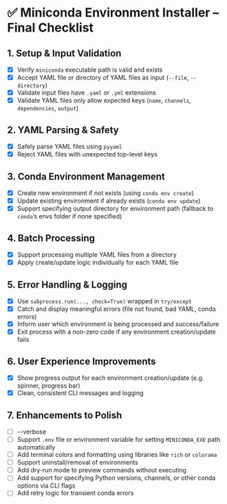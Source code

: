 # ✅ Miniconda Environment Installer – Final Checklist

## 1. Setup & Input Validation  
- [x] Verify `miniconda` executable path is valid and exists  
- [x] Accept YAML file or directory of YAML files as input (`--file`, `--directory`)  
- [x] Validate input files have `.yaml` or `.yml` extensions  
- [x] Validate YAML files only allow expected keys (`name`, `channels`, `dependencies`, `output`)  

## 2. YAML Parsing & Safety  
- [x] Safely parse YAML files using `pyyaml`  
- [x] Reject YAML files with unexpected top-level keys  

## 3. Conda Environment Management  
- [x] Create new environment if not exists (using `conda env create`)  
- [x] Update existing environment if already exists (`conda env update`)  
- [x] Support specifying output directory for environment path (fallback to `conda`’s envs folder if none specified)  

## 4. Batch Processing  
- [x] Support processing multiple YAML files from a directory  
- [x] Apply create/update logic individually for each YAML file  

## 5. Error Handling & Logging  
- [x] Use `subprocess.run(..., check=True)` wrapped in `try/except`  
- [x] Catch and display meaningful errors (file not found, bad YAML, conda errors)  
- [x] Inform user which environment is being processed and success/failure  
- [x] Exit process with a non-zero code if any environment creation/update fails  

## 6. User Experience Improvements  
- [x] Show progress output for each environment creation/update (e.g. spinner, progress bar)  
- [x] Clean, consistent CLI messages and logging  

## 7. Enhancements to Polish 
- [ ] --verbose 
- [ ] Support `.env` file or environment variable for setting `MINICONDA_EXE` path automatically  
- [ ] Add terminal colors and formatting using libraries like `rich` or `colorama`  
- [ ] Support uninstall/removal of environments  
- [ ] Add dry-run mode to preview commands without executing  
- [ ] Add support for specifying Python versions, channels, or other conda options via CLI flags  
- [ ] Add retry logic for transient conda errors  
